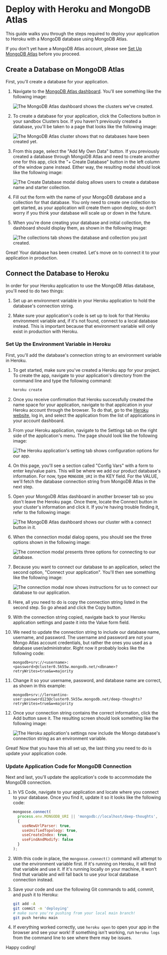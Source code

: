 # Deploy with Heroku and MongoDB Atlas

This guide walks you through the steps required to deploy your application to Heroku with a MongoDB database using MongoDB Atlas.

If you don't yet have a MongoDB Atlas account, please see [Set Up MongoDB Atlas](./MongoAtlas-Setup.md) before you proceed.

## Create a Database on MongoDB Atlas

First, you'll create a database for your application.

1. Navigate to the [MongoDB Atlas dashboard](https://cloud.mongodb.com). You'll see something like the following image:

   ![The MongoDB Atlas dashboard shows the clusters we've created.](./assets/images-deploy/100-cluster-dashboard.png)

2. To create a database for your application, click the Collections button in your sandbox Clusters box. If you haven't previously created a database, you'll be taken to a page that looks like the following image:

   ![The MongoDB Atlas cluster shows that no databases have been created yet.](./assets/images-deploy/200-collections.png)

3. From this page, select the "Add My Own Data" button. If you previously created a database through MongoDB Atlas and need to create another one for this app, click the "+ Create Database" button in the left column of the window pane instead. Either way, the resulting modal should look like the following image:

   ![The Create Database modal dialog allows users to create a database name and starter collection.](./assets/images-deploy/300-create-db.png)

4. Fill out the form with the name of your MongoDB database and a collection for that database. You only need to create one collection to get started, as your application will create them upon deploy, so don't worry if you think your database will scale up or down in the future.

5. When you're done creating your database and initial collection, the dashboard should display them, as shown in the following image: 

   ![The collections tab shows the database and collection you just created.](./assets/images-deploy/400-collections-database.png)

Great! Your database has been created. Let's move on to connect it to your application in production.

## Connect the Database to Heroku

In order for your Heroku application to use the MongoDB Atlas database, you'll need to do two things:

1. Set up an environment variable in your Heroku application to hold the database's connection string.

2. Make sure your application's code is set up to look for that Heroku environment variable and, if it's not found, connect to a local database instead. This is important because that environment variable will only exist in production with Heroku.

### Set Up the Environment Variable in Heroku

First, you'll add the database's connection string to an environment variable in Heroku.

1. To get started, make sure you've created a Heroku app for your project. To create the app, navigate to your application's directory from the command line and type the following command:

   ```bash
   heroku create
   ```

2. Once you receive confirmation that Heroku successfully created the name space for your application, navigate to that application in your Heroku account through the browser. To do that, go to the [Heroku website](https://heroku.com), log in, and select the application from the list of applications in your account dashboard.

3. From your Heroku application, navigate to the Settings tab on the right side of the application's menu. The page should look like the following image:

   ![The Heroku application's setting tab shows configuration options for our app.](./assets/images-deploy/500-heroku-settings.png)

4. On this page, you'll see a section called "Config Vars" with a form to enter key/value pairs. This will be where we add our product database's information. For now, type `MONGODB_URI` in the KEY field. For the VALUE, we'll fetch the database connection string from MongoDB Atlas in the next step.

5. Open your MongoDB Atlas dashboard in another browser tab so you don't leave the Heroku page. Once there, locate the Connect button in your cluster's information and click it. If you're having trouble finding it, refer to the following image:

   ![The MongoDB Atlas dashboard shows our cluster with a connect button in it.](./assets/images-deploy/600-overview-connect.png)

6. When the connection modal dialog opens, you should see the three options shown in the following image:

   ![The connection modal presents three options for connecting to our database.](./assets/images-deploy/700-connect-modal.png)

7. Because you want to connect our database to an application, select the second option, "Connect your application". You'll then see something like the following image:

   ![The connection modal now shows instructions for us to connect our database to our application.](./assets/images-deploy/800-connect-app.png)

8. Here, all you need to do is copy the connection string listed in the second step. So go ahead and click the Copy button.

9. With the connection string copied, navigate back to your Heroku application settings and paste it into the Value form field.

10. We need to update the connection string to include our database name, username, and password. The username and password are not your Mongo Atlas account credentials, but rather the ones you used as a database user/administrator. Right now it probably looks like the following code:

    ```http
    mongodb+srv://<username>:<password>@cluster0.5k55w.mongodb.net/<dbname>?retryWrites=true&w=majority
    ```

11. Change it so your username, password, and database name are correct, as shown in this example:

    ```http
    mongodb+srv://lernantino-user:password123@cluster0.5k55w.mongodb.net/deep-thoughts?retryWrites=true&w=majority
    ```

12. Once your connection string contains the correct information, click the Add button save it. The resulting screen should look something like the following image:

    ![The Heroku application's settings now include the Mongo database's connection string as an environment variable.](./assets/images-deploy/900-heroku-configvars.png)

Great! Now that you have this all set up, the last thing you need to do is update your application code.

### Update Application Code for MongoDB Connection

Next and last, you'll update the application's code to accommodate the MongoDB connection.

1. In VS Code, navigate to your application and locate where you connect to your database. Once you find it, update it so it looks like the following code:

   ```js
   mongoose.connect(
     process.env.MONGODB_URI || 'mongodb://localhost/deep-thoughts',
     {
       useNewUrlParser: true,
       useUnifiedTopology: true,
       useCreateIndex: true,
       useFindAndModify: false
     }
   );
   ```

2. With this code in place, the `mongoose.connect()` command will attempt to use the environment variable first. If it's running on Heroku, it will find that variable and use it. If it's running locally on your machine, it won't find that variable and will fall back to use your local database connection instead.

3. Save your code and use the following Git commands to add, commit, and push it to Heroku:

   ```bash
   git add -A
   git commit -m 'deploying'
   # make sure you're pushing from your local main branch!
   git push heroku main
   ```

4. If everything worked correctly, use `heroku open` to open your app in the browser and see your work! If something isn't working, run `heroku logs` from the command line to see where there may be issues.

Happy coding!

